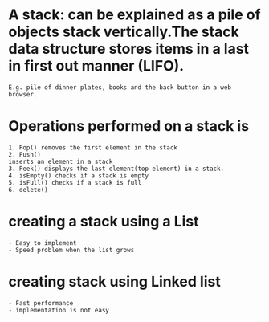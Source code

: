 # A stack: can be explained as a pile of objects stack vertically.The stack data structure stores items in a last in first out manner (LIFO).   
    E.g. pile of dinner plates, books and the back button in a web browser.
    
# Operations performed on a stack is 
    1. Pop() removes the first element in the stack
    2. Push()
    inserts an element in a stack
    3. Peek() displays the last element(top element) in a stack.
    4. isEmpty() checks if a stack is empty
    5. isFull() checks if a stack is full
    6. delete()

# creating a stack using a List
    - Easy to implement
    - Speed problem when the list grows

# creating stack using Linked list
    - Fast performance
    - implementation is not easy